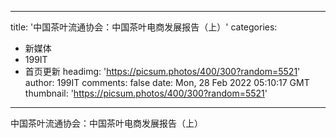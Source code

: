 
---
title: '中国茶叶流通协会：中国茶叶电商发展报告（上）'
categories: 
 - 新媒体
 - 199IT
 - 首页更新
headimg: 'https://picsum.photos/400/300?random=5521'
author: 199IT
comments: false
date: Mon, 28 Feb 2022 05:10:17 GMT
thumbnail: 'https://picsum.photos/400/300?random=5521'
---

<div>   
中国茶叶流通协会：中国茶叶电商发展报告（上）  
</div>
            